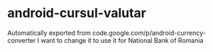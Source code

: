 # android-cursul-valutar
Automatically exported from code.google.com/p/android-currency-converter
I want to change it to use it for National Bank of Romania
